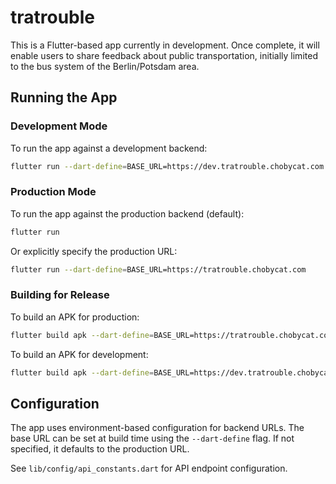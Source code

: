 # tratrouble

This is a Flutter-based app currently in development. Once complete, it will enable users to share feedback about public transportation, initially limited to the bus system of the Berlin/Potsdam area.

## Running the App

### Development Mode

To run the app against a development backend:

```bash
flutter run --dart-define=BASE_URL=https://dev.tratrouble.chobycat.com
```

### Production Mode

To run the app against the production backend (default):

```bash
flutter run
```

Or explicitly specify the production URL:

```bash
flutter run --dart-define=BASE_URL=https://tratrouble.chobycat.com
```

### Building for Release

To build an APK for production:

```bash
flutter build apk --dart-define=BASE_URL=https://tratrouble.chobycat.com
```

To build an APK for development:

```bash
flutter build apk --dart-define=BASE_URL=https://dev.tratrouble.chobycat.com
```

## Configuration

The app uses environment-based configuration for backend URLs. The base URL can be set at build time using the `--dart-define` flag. If not specified, it defaults to the production URL.

See `lib/config/api_constants.dart` for API endpoint configuration.


